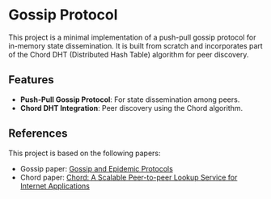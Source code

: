 # Gossip Protocol

This project is a minimal implementation of a push-pull gossip protocol for in-memory state dissemination. It is built from scratch and incorporates part of the Chord DHT (Distributed Hash Table) algorithm for peer discovery.

## Features
- **Push-Pull Gossip Protocol**: For state dissemination among peers.
- **Chord DHT Integration**: Peer discovery using the Chord algorithm.

## References
This project is based on the following papers:  

- Gossip paper: [Gossip and Epidemic Protocols](https://github.com/Tony-Rafanomezantsoa/Gossip-Protocol/blob/main/Gossip_paper.pdf)
- Chord paper: [Chord: A Scalable Peer-to-peer Lookup Service for Internet Applications](https://pdos.csail.mit.edu/papers/chord:sigcomm01/chord_sigcomm.pdf)
